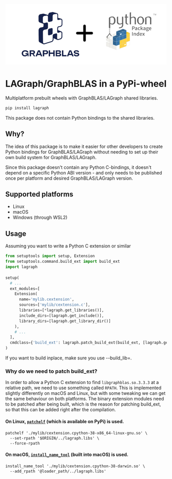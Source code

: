 ![](./header.png)


# LAGraph/GraphBLAS in a PyPi-wheel
Multiplatform prebuilt wheels with GraphBLAS/LAGraph shared libraries.
```sh
pip install lagraph
```

This package does not contain Python bindings to the shared libraries.

## Why?
The idea of this package is to make it easier for other developers to create Python bindings for GraphBLAS/LAGraph without needing to set up their own build system for GraphBLAS/LAGraph.

Since this package doesn't contain any Python C-bindings, it doesn't depend on a specific Python ABI version - and only needs to be published once per platform and desired GraphBLAS/LAGraph version.

## Supported platforms
- Linux
- macOS
- Windows (through WSL2)

## Usage

Assuming you want to write a Python C extension or similar

```py
from setuptools import setup, Extension
from setuptools.command.build_ext import build_ext
import lagraph

setup(
  # ...
  ext_modules=[
    Extension(
      name='mylib.cextension',
      sources=['mylib/cextension.c'],
      libraries=[*lagraph.get_libraries()],
      include_dirs=[lagraph.get_include()],
      library_dirs=[lagraph.get_library_dir()]
    ),
    # ...
  ],
  cmdclass={'build_ext': lagraph.patch_build_ext(build_ext, [lagraph.get_library_dir()])}
)
```

If you want to build inplace, make sure you use --build_lib=.

### Why do we need to patch build_ext?
In order to allow a Python C extension to find `libgraphblas.so.3.3.3` at a relative path, we need to use something called `RPATH`. This is implemented slightly differently on macOS and Linux, but with some tweaking we can get the same behaviour on both platforms.
The binary extension modules need to be patched after being built, which is the reason for patching build_ext, so that this can be added right after the compilation.

#### On Linux, [`patchelf`](https://github.com/NixOS/patchelf) (which is available on PyPi) is used.
```
patchelf './mylib/cextension.cpython-38-x86_64-linux-gnu.so' \
  --set-rpath '$ORIGIN/../lagraph.libs' \
  --force-rpath
```

#### On macOS, [`install_name_tool`](https://www.unix.com/man-page/osx/1/install_name_tool/) (built into macOS) is used.
```
install_name_tool './mylib/cextension.cpython-38-darwin.so' \
  --add_rpath '@loader_path/../lagraph.libs'
```
